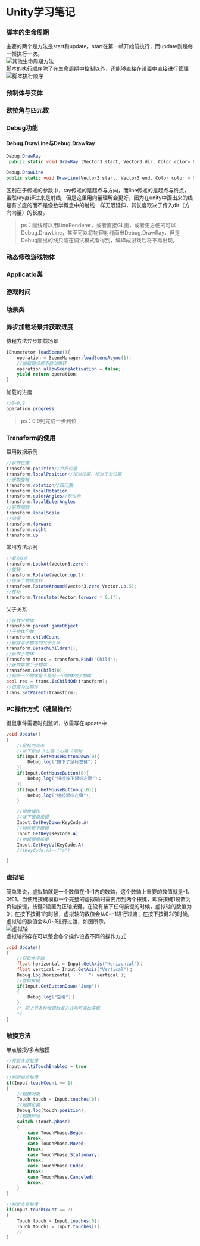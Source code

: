 # Unity学习笔记    
### 脚本的生命周期  
主要的两个是方法是start和update，start在第一帧开始前执行，而update则是每一帧执行一次。  
![其他生命周期方法](pic/U1.png)  
脚本的执行顺序除了在生命周期中控制以外，还能够直接在设置中直接进行管理  
![脚本执行顺序](pic/U2.png)
### 预制体与变体  
### 欧拉角与四元数 
### Debug功能
#### Debug.DrawLine与Debug.DrawRay  
```C#
Debug.DrawRay  
 public static void DrawRay (Vector3 start, Vector3 dir, Color color= Color.white, float duration= 0.0f,bool depthTest= true);  

Debug.DrawLine  
public static void DrawLine(Vector3 start, Vector3 end, Color color = Color.white, float duration = 0.0f, bool depthTest = true);
```  
区别在于传递的参数中，ray传递的是起点与方向，而line传递的是起点与终点，虽然ray直译过来是射线，但是这里用向量理解会更好，因为在unity中画出来的线是有长度的而不是像数学概念中的射线一样无限延伸，其长度取决于传入dir（方向向量）的长度。  
>ps：画线可以用LineRenderer，或者直接GL画，或者更方便的可以Debug.DrawLine，甚至可以将物理射线画出Debug.DrawRay，但是Debug画出的线只能在调试模式看得到，编译成游戏后将不再出现。
### 动态修改游戏物体
### Applicatio类
### 游戏时间
### 场景类
### 异步加载场景并获取进度  
协程方法异步加载场景
```C#
IEnumerator loadScene(){
    operation = SceneManager.loadSceneAsync(1);
    //加载完场景不自动跳转
    operation.allowSceneActivation = false;
    yield return operation;
}
```
加载的进度
```C#
//0~0.9
operation.progress
```
>ps：0.9到完成一步到位  
### Transform的使用  
常用数据示例 
```C#
//获取位置
transform.position//世界位置 
transform.localPosition//相对位置，相对于父位置
//获取旋转
transform.rotation//四元数
transform.localRotation
transform.eulerAngles//欧拉角
transform.localEulerAngles
//获取缩放
transform.localScale
//向量
transform.forward
transform.right
transform.up
```
常用方法示例
```C#
//看向0点
transform.LookAt(Vector3.zero);
//旋转
transform.Rotate(Vector.up,1);
//绕某个物体旋转
transfoem.RotateAround(Vector3.zero,Vector.up,5);
//移动
transform.Translate(Vector.forward * 0.1f);
```
父子关系
```C#
//获取父物体
transform.parent.gameObject
//子物体个数
transform.childCount
//解除与子物体的父子关系
transform.DetachChildren();
//获取子物体
Transform trans = transform.Find("Child");
//获取第零个子物体
transfoem.GetChild(0)
//判断一个物体是不是另一个物体的子物体
bool res = trans.IsChildOd(transform);
//设置为父物体
trans.SetParent(transform);
```
### PC操作方式（键鼠操作）
键鼠事件需要时刻监听，故需写在update中
```C#
void Update()
{
    //鼠标的点击
    //按下鼠标 0左键 1右键 2滚轮
    if(Input.GetMouseButtonDown(0){
        Debug.log("按下了鼠标左键")；
    })
    if(Input.GetMouseButton(0){
        Debug.log("持续按下鼠标左键")；
    })
    if(Input.GetMouseButtonup(0)){
        Debug.log("抬起鼠标左键");
    }

    //键盘操作
    //按下键盘按键
    Input.GetKeyDown(KeyCode.A)
    //持续按下按键
    Input.GetKey(KeyCode.A)
    //抬起键盘按键
    Input.GetKeyUp(KeyCode.A)
    //(KeyCode.A)--("a")

}
```
### 虚拟轴
简单来说，虚拟轴就是一个数值在-1~1内的数轴，这个数轴上重要的数值就是-1、0和1。当使用按键模拟一个完整的虚拟轴时需要用到两个按键，即将按键1设置为负轴按键，按键2设置为正轴按键。在没有按下任何按键的时候，虚拟轴的数值为0；在按下按键1的时候，虚拟轴的数值会从0~-1进行过渡；在按下按键2的时候，虚拟轴的数值会从0~1进行过渡，如图所示。  
![虚拟轴](pic/U3.png)  
虚拟轴的存在可以整合各个操作设备不同的操作方式  
```C#
void Update()
{
    //获取水平轴
    float horizontal = Input.GetAxis("Horizontal")；
    float vertical = Input.GetAxis("Vertical")；
    Debug.Log(horizontal + "   "+ vertical );
    //虚拟按键
    if(Input.GetButtonDown("Jump"))
    {
        Debug.log("空格")；
    }
    /* 同上节各种按键触发方式均可类比实现
    */
}
```
### 触摸方法
单点触摸/多点触摸
```C#
//开启多点触摸
Input.multiTouchEnabled = true

//判断单点触摸
if(Input.touchCount == 1)
{
    //触摸对象
    Touch touch = Input.touches[0];
    //触摸位置
    Debug.log(touch.position);
    //触摸阶段
    switch (touch.phase)
    {
        case TouchPhase.Began;
        break;
        case TouchPhase.Moved;
        break;
        case TouchPhase.Stationary;
        break;
        case TouchPhase.Ended;
        break;
        case TouchPhase.Canceled;
        break;
    }
}

//判断多点触摸
if(Input.touchCount == 2)
{
    Touch touch = Input.touches[0];
    Touch touch1 = Input.touches[1];
    //
}
```
